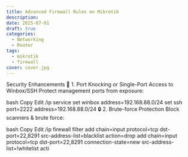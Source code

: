 ```yaml
---
title: Advanced Firewall Rules on Mikrotik
description:
date: 2025-07-01
draft: true
categories:
  - Networking
  - Router
tags:
  - mikrotik
  - firewall
cover: cover.jpg
---
```



Security Enhancements
🔐 1. Port Knocking or Single-Port Access to Winbox/SSH
Protect management ports from exposure:

bash
Copy
Edit
/ip service
set winbox address=192.168.88.0/24
set ssh port=2222 address=192.168.88.0/24
🔒 2. Brute-force Protection
Block scanners & brute force:

bash
Copy
Edit
/ip firewall filter
add chain=input protocol=tcp dst-port=22,8291 src-address-list=blacklist action=drop
add chain=input protocol=tcp dst-port=22,8291 connection-state=new src-address-list=!whitelist acti
